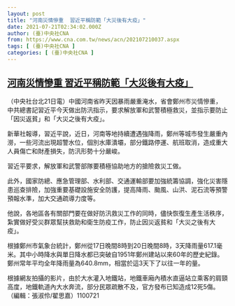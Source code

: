 ```yaml
---
layout: post
title: "河南災情慘重  習近平稱防範「大災後有大疫」"
date: 2021-07-21T02:34:02.000Z
author: (臺)中央社CNA
from: https://www.cna.com.tw/news/acn/202107210037.aspx
tags: [ (臺)中央社CNA ]
categories: [ (臺)中央社CNA ]
---
```

<!--1626834842000-->
[河南災情慘重  習近平稱防範「大災後有大疫」](https://www.cna.com.tw/news/acn/202107210037.aspx)
------

<div>
<div></div><div class="paragraph"><p>（中央社台北21日電）中國河南省昨天因暴雨嚴重淹水，省會鄭州市災情慘重，中共總書記習近平今天做出防汛指示，要求解放軍和武警積極救災，並指示要防止「因災返貧」和「大災之後有大疫」。</p><p>新華社報導，習近平說，近日，河南等地持續遭遇強降雨，鄭州等城市發生嚴重內澇，一些河流出現超警水位，個別水庫潰壩，部分鐵路停運、航班取消，造成重大人員傷亡和財產損失，防汛形勢十分嚴峻。</p><p>習近平要求，解放軍和武警部隊要積極協助地方的搶險救災工做。</p><p>此外，國家防總、應急管理部、水利部、交通運輸部要加強統籌協調，強化災害隱患巡查排險，加強重要基礎設施安全防護，提高降雨、颱風、山洪、泥石流等預警預報水準，加大交通疏導力度等。</p><p>他說，各地區各有關部門要在做好防汛救災工作的同時，儘快恢復生產生活秩序，紮實做好受災群眾幫扶救助和衛生防疫工作，防止因災返貧和「大災之後有大疫」。</p><p>根據鄭州市氣象台統計，鄭州從17日晚間8時到20日晚間8時，3天降雨量617.1毫米。其中小時降水與單日降水都已突破自1951年鄭州建站以來60年的歷史紀錄。鄭州常年平均全年降雨量為640.8mm，相當於這3天下了以往一年的量。</p><p>根據網友拍攝的影片，由於大水灌入地鐵站，地鐵車廂內積水直逼站立乘客的肩頸高度，地鐵軌道內大水奔流，部分民眾疏散不及，官方發布已知造成12死5傷。（編輯：張淑伶/翟思嘉）1100721</p></div>
</div>
